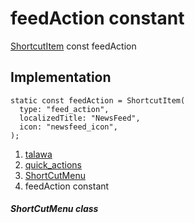 
<div>

# feedAction constant

</div>


[ShortcutItem](https://pub.dev/documentation/quick_actions_platform_interface/1.1.0/quick_actions_platform_interface/ShortcutItem-class.html)
const feedAction



## Implementation

``` language-dart
static const feedAction = ShortcutItem(
  type: "feed_action",
  localizedTitle: "NewsFeed",
  icon: "newsfeed_icon",
);
```







1.  [talawa](../../index.html)
2.  [quick_actions](../../constants_quick_actions/)
3.  [ShortCutMenu](../../constants_quick_actions/ShortCutMenu-class.html)
4.  feedAction constant

##### ShortCutMenu class







